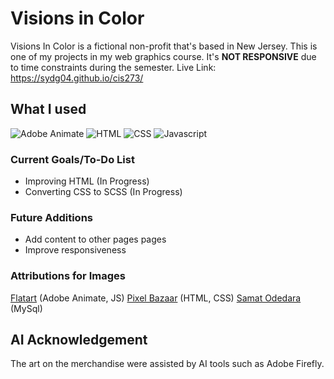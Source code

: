 # Visions in Color 
Visions In Color is a fictional non-profit that's based in New Jersey. This is one of my projects in my web graphics course. It's **NOT RESPONSIVE** due to time constraints during the semester. 
Live Link: https://sydg04.github.io/cis273/

## What I used
![Adobe Animate](https://github.com/SydG04/cis273/assets/113223819/c36c1c75-9583-4a5d-949e-54f1bf41f9f2)
![HTML](https://github.com/SydG04/cis170/assets/113223819/4991ce7a-7b9d-41c6-a4d1-82cd633bb50a)
![CSS](https://github.com/SydG04/cis170/assets/113223819/dd051432-75c0-4b55-b8ce-e849c1493394)
![Javascript](https://github.com/SydG04/cis170/assets/113223819/2c9a36a5-79f5-4f60-9b68-3e549a17c64d)

### Current Goals/To-Do List
- Improving HTML (In Progress)
- Converting CSS to SCSS (In Progress)

### Future Additions
- Add content to other pages pages
- Improve responsiveness

### Attributions for Images
[Flatart](https://www.iconfinder.com/Flatart) (Adobe Animate, JS)
[Pixel Bazaar](https://www.iconfinder.com/pixelbazaar) (HTML, CSS)
[Samat Odedara](https://www.iconfinder.com/samatodedara) (MySql)

## AI Acknowledgement
The art on the merchandise were assisted by AI tools such as Adobe Firefly. 
